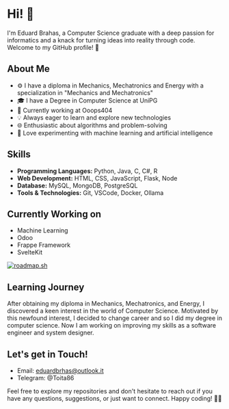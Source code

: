 # Hi! 👋

I'm Eduard Brahas, a Computer Science graduate with a deep passion for informatics and a knack for turning ideas into reality through code. 
Welcome to my GitHub profile! 🚀

## About Me

- ⚙️ I have a diploma in Mechanics, Mechatronics and Energy with a specialization in "Mechanics and Mechatronics"
- 🎓 I have a Degree in Computer Science at UniPG
- 👔 Currently working at Ooops404
- 💡 Always eager to learn and explore new technologies
- 🌐 Enthusiastic about algorithms and problem-solving
- 🤖 Love experimenting with machine learning and artificial intelligence

## Skills

- **Programming Languages:** Python, Java, C, C#, R
- **Web Development:** HTML, CSS, JavaScript, Flask, Node
- **Database:** MySQL, MongoDB, PostgreSQL
- **Tools & Technologies:** Git, VSCode, Docker, Ollama

## Currently Working on
- Machine Learning
- Odoo
- Frappe Framework
- SvelteKit

<a href="https://roadmap.sh"><img src="https://roadmap.sh/card/wide/66fae9b1c45e253cb096ac66?variant=dark&roadmaps=devops%2Csoftware-architect" alt="roadmap.sh"/></a>

## Learning Journey

After obtaining my diploma in Mechanics, Mechatronics, and Energy, I discovered a keen interest in the world of Computer Science. 
Motivated by this newfound interest, I decided to change career and so I did my degree in computer science. 
Now I am working on improving my skills as a software engineer and system designer.

## Let's get in Touch!

- Email: eduardbrhas@outlook.it
- Telegram: @Toita86

Feel free to explore my repositories and don't hesitate to reach out if you have any questions, suggestions, or just want to connect. 
Happy coding! 👨‍💻

